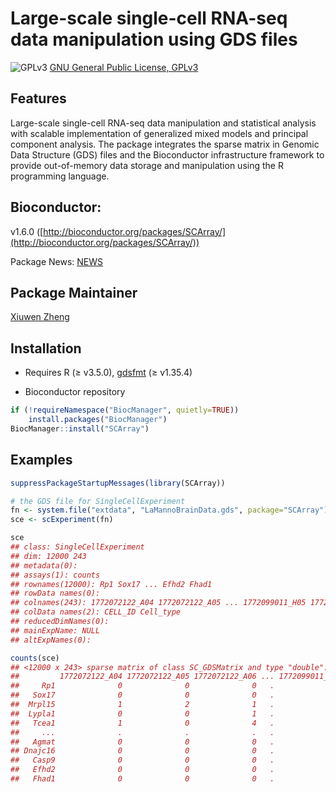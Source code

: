 Large-scale single-cell RNA-seq data manipulation using GDS files
====

![GPLv3](http://www.gnu.org/graphics/gplv3-88x31.png)
[GNU General Public License, GPLv3](http://www.gnu.org/copyleft/gpl.html)


## Features

Large-scale single-cell RNA-seq data manipulation and statistical analysis with scalable implementation of generalized mixed models and principal component analysis. The package integrates the sparse matrix in Genomic Data Structure (GDS) files and the Bioconductor infrastructure framework to provide out-of-memory data storage and manipulation using the R programming language.


## Bioconductor:

v1.6.0 ([http://bioconductor.org/packages/SCArray/](http://bioconductor.org/packages/SCArray/))

Package News: [NEWS](./NEWS)


## Package Maintainer

[Xiuwen Zheng](xiuwen.zheng@abbvie.com)


## Installation

* Requires R (≥ v3.5.0), [gdsfmt](http://www.bioconductor.org/packages/gdsfmt) (≥ v1.35.4)

* Bioconductor repository
```R
if (!requireNamespace("BiocManager", quietly=TRUE))
    install.packages("BiocManager")
BiocManager::install("SCArray")
```


## Examples

```R
suppressPackageStartupMessages(library(SCArray))

# the GDS file for SingleCellExperiment
fn <- system.file("extdata", "LaMannoBrainData.gds", package="SCArray")
sce <- scExperiment(fn)

sce
## class: SingleCellExperiment
## dim: 12000 243
## metadata(0):
## assays(1): counts
## rownames(12000): Rp1 Sox17 ... Efhd2 Fhad1
## rowData names(0):
## colnames(243): 1772072122_A04 1772072122_A05 ... 1772099011_H05 1772099012_E04
## colData names(2): CELL_ID Cell_type
## reducedDimNames(0):
## mainExpName: NULL
## altExpNames(0):

counts(sce)
## <12000 x 243> sparse matrix of class SC_GDSMatrix and type "double":
##         1772072122_A04 1772072122_A05 1772072122_A06 ... 1772099011_H05 1772099012_E04
##     Rp1              0              0              0   .              0              0
##   Sox17              0              0              0   .              0              0
##  Mrpl15              1              2              1   .              2              2
##  Lypla1              0              0              1   .              0              1
##   Tcea1              1              0              4   .              6              1
##     ...              .              .              .   .              .              .
##   Agmat              0              0              0   .              0              0
## Dnajc16              0              0              0   .              0              0
##   Casp9              0              0              0   .              0              0
##   Efhd2              0              0              0   .              1              1
##   Fhad1              0              0              0   .              1              0
```

